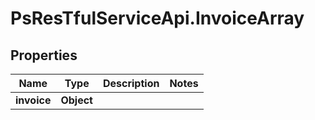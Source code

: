 # PsResTfulServiceApi.InvoiceArray

## Properties
Name | Type | Description | Notes
------------ | ------------- | ------------- | -------------
**invoice** | **Object** |  | 
